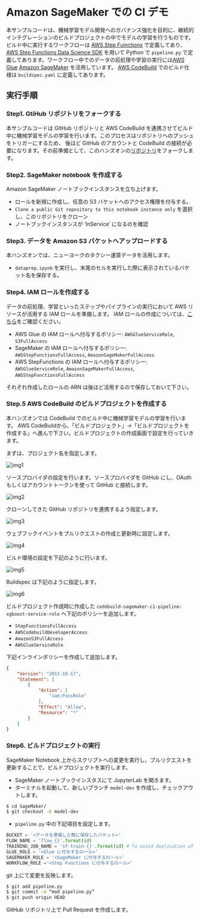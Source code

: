 # Amazon SageMaker での CI デモ

本サンプルコードは、機械学習モデル開発へのガバナンス強化を目的に、継続的インテグレーションのビルドプロジェクトの中でモデルの学習を行うものです。ビルド中に実行するワークフローは [AWS Step Fuinctions](https://aws.amazon.com/jp/step-functions/) で定義してあり、[AWS Step Functions Data Science SDK](https://docs.aws.amazon.com/ja_jp/step-functions/latest/dg/concepts-python-sdk.html) を用いて Python で `pipeline.py` で定義してあります。ワークフロー中でのデータの前処理や学習の実行には[AWS Glue](https://aws.amazon.com/jp/glue/) [Amazon SageMaker](https://aws.amazon.com/jp/sagemaker/) を活用しています。 [AWS CodeBuild](https://aws.amazon.com/jp/codebuild/) でのビルド仕様は `buildspec.yaml` に定義してあります。

## 実行手順
### Step1. GtiHub リポジトリをフォークする
本サンプルコードは GitHub リポジトリと AWS CodeBuild を連携させてビルド中に機械学習モデルの学習を行います。このプロセスはリポジトリへのプッシュをトリガーにするため、 後ほど GitHub のアカウントと CodeBuild の接続が必要になります。その前準備として、このハンズオンの[リポジトリ](https://github.com/tkazusa/sagemaker-ml-ci-pipeline-xgboost)をフォークします。


### Step2. SageMaker notebook を作成する
Amazon SageMaker ノートブックインスタンスを立ち上げます。

- ロールを新規に作成し、任意の S3 バケットへのアクセス権限を付与する。
- `Clone a public Git repository to this notebook instance only`  を選択し、このリポジトリをクローン
- ノートブックインスタンスが ‘InService’ になるのを確認


### Step3. データを Amazon S3 バケットへアップロードする
本ハンズオンでは、ニューヨークのタクシー運賃データを活用します。
- `dataprep.ipynb` を実行し、末尾のセルを実行した際に表示されているバケット名を保存する。


### Step4. IAM ロールを作成する
データの前処理、学習といったステップやパイプラインの実行において AWS リソースが活用する IAM ロールを準備します。 IAM ロールの作成については、[こちら](https://docs.aws.amazon.com/ja_jp/IAM/latest/UserGuide/id_roles_create.html)をご確認ください。

- AWS Glue の IAM ロールへ付与するポリシー: `AWSGlueServiceRole`, `S3FullAccess`
- SageMaker の IAM ロールへ付与するポリシー: `AWSStepFunctionsFullAccess`, `AmazonSageMakerFullAccess`
- AWS StepFunctions の IAM ロールへ付与するポリシー: `AWSGlueServiceRole`, `AmazonSageMakerFullAccess`, `AWSStepFunctionsFullAccess`
    
  
それぞれ作成したロールの ARN は後ほど活用するので保存しておいて下さい。


### Step.5 AWS CodeBuild のビルドプロジェクトを作成する

本ハンズオンでは CodeBuild でのビルド中に機械学習モデルの学習を行います。
AWS CodeBuildから、「ビルドプロジェクト」→「ビルドプロジェクトを作成する」へ進んで下さい。ビルドプロジェクトの作成画面で設定を行っていきます。

まずは、プロジェクト名を指定します。

![img1](img/img1.png)

ソースプロバイダの設定を行います。ソースプロバイダを GitHub にし、OAuth もしくはアカウントトークンを使って GitHub と接続します。

![img2](img/img2.png)

クローンしてきた GitHub リポジトリを連携するよう指定します。

![img3](img/img3.png)


ウェブフックイベントをプルリクエストの作成と更新時に設定します。

![img4](img/img4.png)


ビルド環境の設定を下記のように行います。

![img5](img/img5.png)


Buildspec は下記のように指定します。

![img6](img/img6.png)


ビルドプロジェクト作成時に作成した `codebuild-sagemaker-ci-pipeline-xgboost-service-role` へ下記のポリシーを追加します。

- `StepFunctionsFullAccess`
- `AWSCodebuildDeveloperAccess`
- `AmazonS3FullAccess`
- `AWSGlueServiceRole`
    
下記インラインポリシーを作成して追加します。
```JSON
{
	"Version": "2012-10-17",
	"Statement": [
		{
			"Action": [
				"iam:PassRole"
			],
			"Effect": "Allow",
			"Resource": "*"
		}
	]
}
```


### Step6. ビルドプロジェクトの実行
SageMaker Notebook 上からスクリプトへの変更を実行し、プルリクエストを更新することで、ビルドプロジェクトを実行します。

- SageMaker ノートブックインスタスにて JupyterLab を開きます。
- ターミナルを起動して、新しいブランチ `model-dev` を作成し、チェックアウトします。

```Bash
$ cd SageMaker/
$ git checkout -b model-dev
```

- `pipeline.py` 中の下記項目を設定します。

```Python
BUCKET = '<データを準備した際に保存したバケット>'
FLOW_NAME = 'flow_{}'.format(id) 
TRAINING_JOB_NAME = 'sf-train-{}'.format(id) # To avoid duplication of job name
GLUE_ROLE = '<Glue に付与するロール>'
SAGEMAKER_ROLE = '<SageMaker に付与するロール>'
WORKFLOW_ROLE ='<Step Functions に付与するロール>'
```

git 上にて変更を反映します。
```Bash
$ git add pipeline.py
$ git commit -m “mod pipeline.py”
$ git push origin HEAD
```

GitHub リポジトリ上で Pull Request を作成します。


